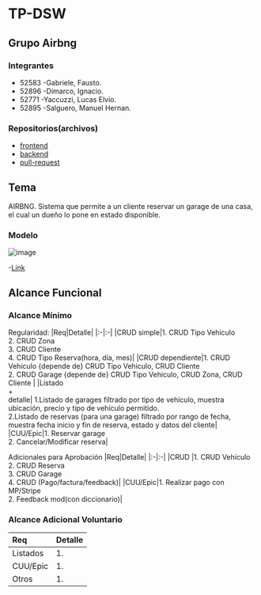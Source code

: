 # **TP-DSW**

## Grupo Airbng
### Integrantes
- 52583 -Gabriele, Fausto.
- 52896 -Dimarco, Ignacio.
- 52771 -Yaccuzzi, Lucas Elvio.
- 52895 -Salguero, Manuel Hernan.


### Repositorios(archivos)
- [frontend](https://github.com/Lyn-UTN/tp-dsw/tree/main/Frontend) 
- [backend](https://github.com/Lyn-UTN/tp-dsw/tree/main/Backend) 
- [pull-request](https://github.com/Lyn-UTN/TP-DSW/pulls)

## Tema
AIRBNG. Sistema que permite a un cliente reservar un garage de una casa, el cual un dueño lo pone en estado disponible. 


### Modelo
![image](https://github.com/user-attachments/assets/a4e3ed2a-601c-450f-b3ec-ef087119dc7b)


-[Link]( https://app.diagrams.net/#G17CmsxCE-w4RppISFeKPXqqaWAXvFu8MM#%7B%22pageId%22%3A%229J7Nt0Pgp8gWcHGT92SS%22%7D) 

## Alcance Funcional 

### Alcance Mínimo
 
Regularidad:
|Req|Detalle|
|:-|:-|
|CRUD simple|1. CRUD Tipo Vehiculo<br>2. CRUD Zona<br>3. CRUD Cliente <br>4. CRUD Tipo Reserva(hora, día, mes)|
|CRUD dependiente|1. CRUD Vehiculo {depende de} CRUD Tipo Vehiculo, CRUD Cliente <br>2. CRUD Garage {depende de} CRUD Tipo Vehiculo, CRUD Zona, CRUD Cliente |
|Listado<br>+<br>detalle| 1.Listado de garages filtrado por tipo de vehículo, muestra ubicación, precio y tipo de vehículo permitido. <br> 2.Listado de reservas (para una garage) filtrado por rango de fecha, muestra fecha inicio y fin de reserva, estado y datos del cliente|
|CUU/Epic|1. Reservar garage <br>2. Cancelar/Modificar reserva|


Adicionales para Aprobación
|Req|Detalle|
|:-|:-|
|CRUD |1. CRUD Vehículo <br>2. CRUD Reserva<br>3. CRUD Garage <br>4. CRUD (Pago/factura/feedback)|
|CUU/Epic|1. Realizar pago con MP/Stripe <br>2. Feedback mod(con diccionario)|


### Alcance Adicional Voluntario

|Req|Detalle|
|:-|:-|
|Listados |1.|
|CUU/Epic|1. |
|Otros|1. |
